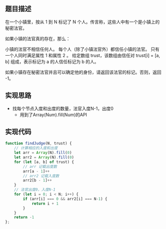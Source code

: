 ## 题目描述
在一个小镇里，按从 1 到 N 标记了 N 个人。传言称，这些人中有一个是小镇上的秘密法官。

如果小镇的法官真的存在，那么：

小镇的法官不相信任何人。
每个人（除了小镇法官外）都信任小镇的法官。
只有一个人同时满足属性 1 和属性 2 。
给定数组 trust，该数组由信任对 trust[i] = [a, b] 组成，表示标记为 a 的人信任标记为 b 的人。

如果小镇存在秘密法官并且可以确定他的身份，请返回该法官的标记。否则，返回 -1。

## 实现思路
* 找每个节点入度和出度的数量，法官入度N-1，出度0
  * 用到了Array(Num).fill(Num)的API
## 实现代码
```javascript
function findJudge(N, trust) {
    // 计算相应的入度和出度
    let arr = Array(N).fill(0)
    let arr2 = Array(N).fill(0)
    for (let [a, b] of trust) {
        // arr 记载出度数
        arr[a - 1]++
        // arr2 记载入度数
        arr2[b - 1]++
    }
    // 法官出度0，入度N-1
    for (let i = 0; i < N; i++) {
        if (arr[i] === 0 && arr2[i] === N-1) {
            return i + 1
        }
    }
    return -1
};
```